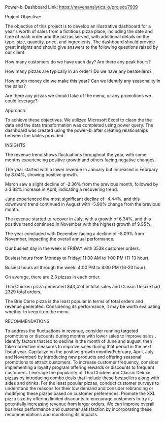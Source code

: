 Power-bi Dashboard Link: https://mavenanalytics.io/project/7939

Project Objective:

The objective of this project is to develop an illustrative dashboard for a year's worth of sales from a fictitious pizza place, including the date and time of each order and the pizzas served, with additional details on the type, size, quantity, price, and ingredients. The dashboard should provide great insights and should give answers to the following questions raised by our client:

How many customers do we have each day? Are there any peak hours?

How many pizzas are typically in an order? Do we have any bestsellers?

How much money did we make this year? Can we identify any seasonality in the sales?

Are there any pizzas we should take of the menu, or any promotions we could leverage?

Approach:

To achieve these objectives. We utilized Microsoft Excel to clean the the data and the data transformation was completed using power query. The dashboard was created using the power-bi after creating relationships between the tables provided.

INSIGHTS

The revenue trend shows fluctuations throughout the year, with some months experiencing positive growth and others facing negative changes.

The year started with a lower revenue in January but increased in February by 8.04%, showing positive growth.

March saw a slight decline of -2.36% from the previous month, followed by a 3.88% increase in April, indicating a recovering trend.

June experienced the most significant decline of -4.44%, and this downward trend continued in August with -5.90% change from the previous month.

The revenue started to recover in July, with a growth of 6.34%, and this positive trend continued in November with the highest growth of 9.95%.

The year concluded with December facing a decline of -8.09% from November, impacting the overall annual performance.

Our busiest day in the week is FRIDAY with 3538 customer orders.

Busiest hours from Monday to Friday: 11:00 AM to 1:00 PM (11-13 hour).

Busiest hours all through the week: 4:00 PM to 8:00 PM (16-20 hour).

On average, there are 2.3 pizzas in each order.

Thai Chicken pizza generated $43,424 in total sales and Classic Deluxe had 2329 total orders.

The Brie Carre pizza is the least popular in terms of total orders and revenue generated. Considering its performance, it may be worth evaluating whether to keep it on the menu.

RECOMMENDATIONS

To address the fluctuations in revenue, consider running targeted promotions or discounts during months with lower sales to improve sales .
Identify factors that led to decline in the month of June and august, then take corrective measures to improve sales during that period in the next fiscal year.
Capitalize on the positive growth months(February, April, July and November) by introducing new products and offering seasonal promotions to attract customers.
To increase customer frequency, consider implementing a loyalty program offering rewards or discounts to frequent customers.
Leverage the popularity of Thai Chicken and Classic Deluxe pizzas by introducing combo deals that include these bestsellers along with sides and drinks.
For the least popular pizzas, conduct customer surveys to understand the reasons for their low demand and consider rebranding or modifying these pizzas based on customer preferences.
Promote the XXL pizza size by offering limited discounts to encourage customers to try it, potentially increasing revenue from larger orders.
We can improve overall business performance and customer satisfaction by incorporating these recommendations and monitoring its impacts.
